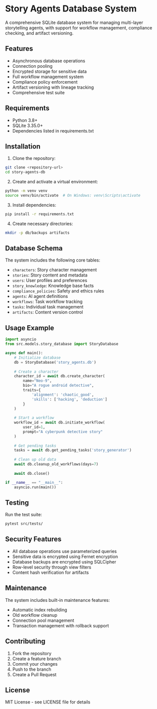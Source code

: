 # Story Agents Database System

A comprehensive SQLite database system for managing multi-layer storytelling agents, with support for workflow management, compliance checking, and artifact versioning.

## Features

- Asynchronous database operations
- Connection pooling
- Encrypted storage for sensitive data
- Full workflow management system
- Compliance policy enforcement
- Artifact versioning with lineage tracking
- Comprehensive test suite

## Requirements

- Python 3.8+
- SQLite 3.35.0+
- Dependencies listed in requirements.txt

## Installation

1. Clone the repository:
```bash
git clone <repository-url>
cd story-agents-db
```

2. Create and activate a virtual environment:
```bash
python -m venv venv
source venv/bin/activate  # On Windows: venv\Scripts\activate
```

3. Install dependencies:
```bash
pip install -r requirements.txt
```

4. Create necessary directories:
```bash
mkdir -p db/backups artifacts
```

## Database Schema

The system includes the following core tables:

- `characters`: Story character management
- `stories`: Story content and metadata
- `users`: User profiles and preferences
- `story_knowledge`: Knowledge base facts
- `compliance_policies`: Safety and ethics rules
- `agents`: AI agent definitions
- `workflows`: Task workflow tracking
- `tasks`: Individual task management
- `artifacts`: Content version control

## Usage Example

```python
import asyncio
from src.models.story_database import StoryDatabase

async def main():
    # Initialize database
    db = StoryDatabase('story_agents.db')
    
    # Create a character
    character_id = await db.create_character(
        name="Neo-9",
        bio="A rogue android detective",
        traits={
            'alignment': 'chaotic_good',
            'skills': ['hacking', 'deduction']
        }
    )
    
    # Start a workflow
    workflow_id = await db.initiate_workflow(
        user_id=1,
        prompt="A cyberpunk detective story"
    )
    
    # Get pending tasks
    tasks = await db.get_pending_tasks('story_generator')
    
    # Clean up old data
    await db.cleanup_old_workflows(days=7)
    
    await db.close()

if __name__ == "__main__":
    asyncio.run(main())
```

## Testing

Run the test suite:

```bash
pytest src/tests/
```

## Security Features

- All database operations use parameterized queries
- Sensitive data is encrypted using Fernet encryption
- Database backups are encrypted using SQLCipher
- Row-level security through view filters
- Content hash verification for artifacts

## Maintenance

The system includes built-in maintenance features:

- Automatic index rebuilding
- Old workflow cleanup
- Connection pool management
- Transaction management with rollback support

## Contributing

1. Fork the repository
2. Create a feature branch
3. Commit your changes
4. Push to the branch
5. Create a Pull Request

## License

MIT License - see LICENSE file for details
